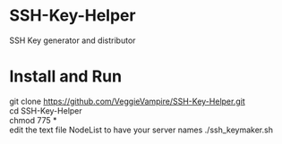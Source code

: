 # SSH-Key-Helper<br>
SSH Key generator and distributor <br>

# Install and Run<br>
git clone https://github.com/VeggieVampire/SSH-Key-Helper.git<br>
cd SSH-Key-Helper<br>
chmod 775 *<br>
edit the text file NodeList to have your server names
./ssh_keymaker.sh<br>
